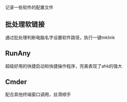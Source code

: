 记录一些软件的配置文件

## 批处理软链接

通过批处理判断电脑名字设置软件路径，执行一键mklink

## RunAny

超级好用的快捷启动和快捷操作程序，完美表现了ahk的强大



## Cmder

配合其他终端窗口调用，丝滑顺手
